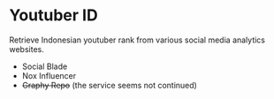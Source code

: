 # Youtuber ID

Retrieve Indonesian youtuber rank from various social media analytics websites.

- Social Blade
- Nox Influencer
- ~~Graphy Repo~~ (the service seems not continued)


